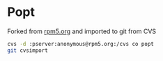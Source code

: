 # Popt

Forked from [rpm5.org](http://rpm5.org/files/popt/) and imported to git from
CVS

```bash
cvs -d :pserver:anonymous@rpm5.org:/cvs co popt
git cvsimport
```

